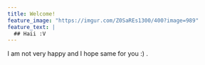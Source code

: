 ```yaml
---
title: Welcome!
feature_image: "https://imgur.com/Z0SaREs1300/400?image=989"
feature_text: |
  ## Haii :V
---
```


I am not very happy and I hope same for you :) .
